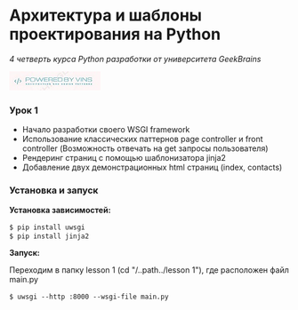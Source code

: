 # Архитектура и шаблоны проектирования на Python
*4 четверть курса Python разработки от университета GeekBrains*

[![GregoryVins](img/pwd.jpg)](https://github.com/GregoryVins/Architecture-and-design-patterns)


### Урок 1
- Начало разработки своего WSGI framework
- Использование классических паттернов page controller и front controller (Возможность отвечать на get запросы пользователя)
- Рендеринг страниц с помощью шаблонизатора jinja2
- Добавление двух демонстрационных html страниц (index, contacts)

### Установка и запуск

**Установка зависимостей:**
```
$ pip install uwsgi
$ pip install jinja2
```
**Запуск:**

Переходим в папку lesson 1 (cd "/..path../lesson 1"), где расположен файл main.py
```
$ uwsgi --http :8000 --wsgi-file main.py
```